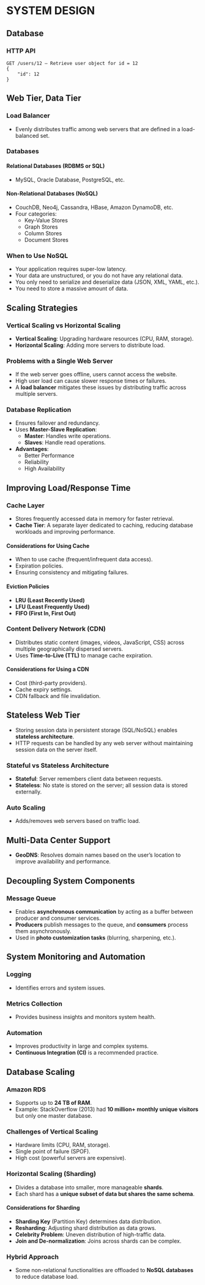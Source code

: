 # SYSTEM DESIGN

## Database

### HTTP API
```http
GET /users/12 – Retrieve user object for id = 12
{
    "id": 12
}
```

## Web Tier, Data Tier

### Load Balancer
- Evenly distributes traffic among web servers that are defined in a load-balanced set.

### Databases
#### Relational Databases (RDBMS or SQL)
- MySQL, Oracle Database, PostgreSQL, etc.

#### Non-Relational Databases (NoSQL)
- CouchDB, Neo4j, Cassandra, HBase, Amazon DynamoDB, etc.
- Four categories:
  - Key-Value Stores
  - Graph Stores
  - Column Stores
  - Document Stores

### When to Use NoSQL
- Your application requires super-low latency.
- Your data are unstructured, or you do not have any relational data.
- You only need to serialize and deserialize data (JSON, XML, YAML, etc.).
- You need to store a massive amount of data.

## Scaling Strategies

### Vertical Scaling vs Horizontal Scaling
- **Vertical Scaling**: Upgrading hardware resources (CPU, RAM, storage).
- **Horizontal Scaling**: Adding more servers to distribute load.

### Problems with a Single Web Server
- If the web server goes offline, users cannot access the website.
- High user load can cause slower response times or failures.
- A **load balancer** mitigates these issues by distributing traffic across multiple servers.

### Database Replication
- Ensures failover and redundancy.
- Uses **Master-Slave Replication**:
  - **Master**: Handles write operations.
  - **Slaves**: Handle read operations.
- **Advantages**:
  - Better Performance
  - Reliability
  - High Availability

## Improving Load/Response Time

### Cache Layer
- Stores frequently accessed data in memory for faster retrieval.
- **Cache Tier**: A separate layer dedicated to caching, reducing database workloads and improving performance.

#### Considerations for Using Cache
- When to use cache (frequent/infrequent data access).
- Expiration policies.
- Ensuring consistency and mitigating failures.

#### Eviction Policies
- **LRU (Least Recently Used)**
- **LFU (Least Frequently Used)**
- **FIFO (First In, First Out)**

### Content Delivery Network (CDN)
- Distributes static content (images, videos, JavaScript, CSS) across multiple geographically dispersed servers.
- Uses **Time-to-Live (TTL)** to manage cache expiration.

#### Considerations for Using a CDN
- Cost (third-party providers).
- Cache expiry settings.
- CDN fallback and file invalidation.

## Stateless Web Tier
- Storing session data in persistent storage (SQL/NoSQL) enables **stateless architecture**.
- HTTP requests can be handled by any web server without maintaining session data on the server itself.

### Stateful vs Stateless Architecture
- **Stateful**: Server remembers client data between requests.
- **Stateless**: No state is stored on the server; all session data is stored externally.

### Auto Scaling
- Adds/removes web servers based on traffic load.

## Multi-Data Center Support
- **GeoDNS**: Resolves domain names based on the user’s location to improve availability and performance.

## Decoupling System Components

### Message Queue
- Enables **asynchronous communication** by acting as a buffer between producer and consumer services.
- **Producers** publish messages to the queue, and **consumers** process them asynchronously.
- Used in **photo customization tasks** (blurring, sharpening, etc.).

## System Monitoring and Automation

### Logging
- Identifies errors and system issues.

### Metrics Collection
- Provides business insights and monitors system health.

### Automation
- Improves productivity in large and complex systems.
- **Continuous Integration (CI)** is a recommended practice.

## Database Scaling

### Amazon RDS
- Supports up to **24 TB of RAM**.
- Example: StackOverflow (2013) had **10 million+ monthly unique visitors** but only one master database.

### Challenges of Vertical Scaling
- Hardware limits (CPU, RAM, storage).
- Single point of failure (SPOF).
- High cost (powerful servers are expensive).

### Horizontal Scaling (Sharding)
- Divides a database into smaller, more manageable **shards**.
- Each shard has a **unique subset of data but shares the same schema**.

#### Considerations for Sharding
- **Sharding Key** (Partition Key) determines data distribution.
- **Resharding**: Adjusting shard distribution as data grows.
- **Celebrity Problem**: Uneven distribution of high-traffic data.
- **Join and De-normalization**: Joins across shards can be complex.

### Hybrid Approach
- Some non-relational functionalities are offloaded to **NoSQL databases** to reduce database load.